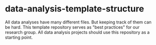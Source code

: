 # data-analysis-template-structure
All data analyses have many different files. But keeping track of them can be hard. This template repository serves as "best practices" for our research group. All data analysis projects should use this repository as a starting point.
